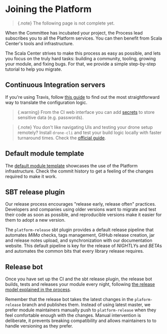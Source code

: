# Joining the Platform

> {.note}
> The following page is not complete yet.

When the Committee has incubated your project, the Process lead subscribes
you to all the Platform services. You can then benefit from Scala Center's
tools and infrastructure.

The Scala Center strives to make this process as easy as possible,
and lets you focus on the truly hard tasks: building a community,
tooling, growing your module, and fixing bugs. For that, we provide a
simple step-by-step tutorial to help you migrate.

## Continuous Integration servers

If you're using Travis, follow [this guide](http://github.com/scalaplatform/) to find out
the most straightforward way to translate the configuration logic.

> {.warning}
> From the CI web interface you can add [secrets](http://readme.drone.io/usage/secrets/)
> to store sensitive data (e.g. passwords).

> {.note}
> You don't like navigating UIs and testing your drone setup remotely? Install `drone-cli`
> and test your build logic locally with faster turnaround times. Check the [official
> guide](http://readme.drone.io/devs/cli/).

## Default module template

The [default module template](https://github.com/scalaplatform) showcases the use of the Platform infrastructure.
Check the commit history to get a feeling of the changes required to make it work.

## SBT release plugin

Our release process encourages "release early, release often" practices.
Developers and companies using older versions want to migrate and test their code as soon
as possible, and reproducible versions make it easier for them to adopt a new version.

The `platform-release` sbt plugin provides a default release pipeline that automates
*MiMa* checks, tags management, GitHub release creation, jar and release notes upload,
and synchronization with our documentation website. This default pipeline is key for the
release of *NIGHTLY*s and *BETA*s and automates the common bits that every library
release requires.

## Release bot

Once you have set up the CI and the sbt release plugin, the release bot builds, tests and
releases your module every night, following [the release model explained in the process](policies.md#release).

Remember that the release bot takes the latest changes in the `plaform-release` branch and
publishes them. Instead of using latest master, we prefer module maintainers manually push to
`platform-release` when they feel comfortable enough with the changes.
Manual intervention is deliberate, it prevents breaking compatibility and allows maintainers to
to handle versioning as they prefer.

